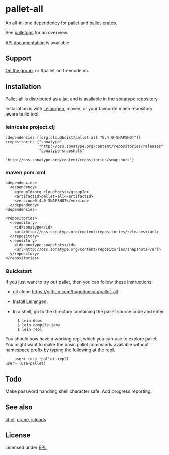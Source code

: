 # pallet-all

An all-in-one dependency for [pallet](https://github.com/hugoduncan/pallet) and
[pallet-crates](https://github.com/hugoduncan/pallet-crates).

See [palletops](http://palletops.com) for an overview.

[API documentation](https://hugoduncan.github.com/pallet) is available.

## Support

[On the group](http://groups.google.com/group/pallet-clj), or #pallet on freenode irc.

## Installation

Pallet-all is distributed as a jar, and is available in the
[sonatype repository](http://oss.sonatype.org/content/repositories/releases/org/cloudhoist).

Installation is with [Leiningen](http://github.com/technomancy/leiningen),
maven, or your favourite maen repository aware build tool.

### lein/cake project.clj

    :dependencies [[org.cloudhoist/pallet-all "0.4.0-SNAPSHOT"]]
    :repositories {"sonatype"
                   "http://oss.sonatype.org/content/repositories/releases"
                   "sonatype-snapshots"
                   "http://oss.sonatype.org/content/repositories/snapshots"}

### maven pom.xml

    <dependencies>
      <dependency>
        <groupId>org.cloudhoist</groupId>
        <artifactId>pallet-all</artifactId>
        <version>0.4.0-SNAPSHOT</version>
      </dependency>
    <dependencies>

    <repositories>
      <repository>
        <id>sonatype</id>
        <url>http://oss.sonatype.org/content/repositories/releases</url>
      </repository>
      <repository>
        <id>sonatype-snapshots</id>
        <url>http://oss.sonatype.org/content/repositories/snapshots</url>
      </repository>
    </repositories>

### Quickstart

If you just want to try out pallet, then you can follow these instructions:

- git clone https://github.com/hugoduncan/pallet-all

- Install [Leiningen](http://github.com/technomancy/leiningen).

- In a shell, go to the directory containing the pallet source code and enter

        $ lein deps
        $ lein compile-java
        $ lein repl

You should now have a working repl, which you can use to explore pallet.  You
might want to make the basic pallet commands available without namespace prefix
by typing the following at the repl.

        user> (use 'pallet.repl)
	user> (use-pallet)

## Todo

Make password handling shell character safe.
Add progress reporting.

## See also
[chef](http://wiki.opscode.com/display/chef/Home),
[crane](http://github.com/bradford/crane),
[jclouds](http://github.com/jclouds/jclouds)

## License

Licensed under [EPL](http://www.eclipse.org/legal/epl-v10.html)
